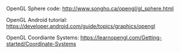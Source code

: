 OpenGL Sphere code: http://www.songho.ca/opengl/gl_sphere.html

OpenGL Android tutorial: https://developer.android.com/guide/topics/graphics/opengl

OpenGL Coordiante Systems: https://learnopengl.com/Getting-started/Coordinate-Systems
